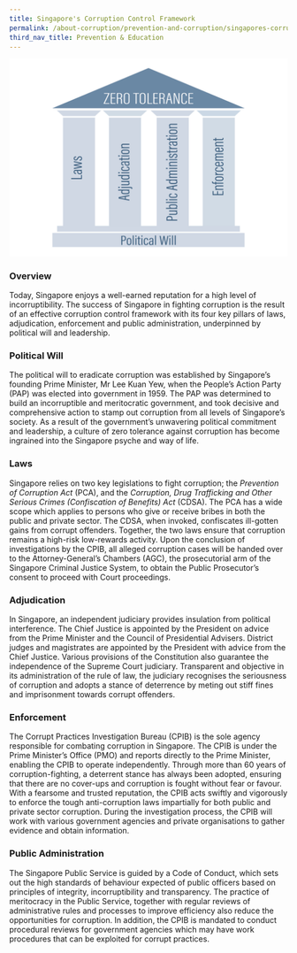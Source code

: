 ```yaml
---
title: Singapore's Corruption Control Framework
permalink: /about-corruption/prevention-and-corruption/singapores-corruption-control-framework/
third_nav_title: Prevention & Education
---
```


<img src="/images/abt-corruption_ccf.png" alt="Singapores Corruption Control Framework">

### **Overview**

Today, Singapore enjoys a well-earned reputation for a high level of incorruptibility. The success of Singapore in fighting corruption is the result of an effective corruption control framework with its four key pillars of laws, adjudication, enforcement and public administration, underpinned by political will and leadership.

### **Political Will**

The political will to eradicate corruption was established by Singapore’s founding Prime Minister, Mr Lee Kuan Yew, when the People’s Action Party (PAP) was elected into government in 1959. The PAP was determined to build an incorruptible and meritocratic government, and took decisive and comprehensive action to stamp out corruption from all levels of Singapore’s society. As a result of the government’s unwavering political commitment and leadership, a culture of zero tolerance against corruption has become ingrained into the Singapore psyche and way of life.

### **Laws**

Singapore relies on two key legislations to fight corruption; the *Prevention of Corruption Act* (PCA), and the *Corruption, Drug Trafficking and Other Serious Crimes (Confiscation of Benefits) Act* (CDSA). The PCA has a wide scope which applies to persons who give or receive bribes in both the public and private sector. The CDSA, when invoked, confiscates ill-gotten gains from corrupt offenders. Together, the two laws ensure that corruption remains a high-risk low-rewards activity. Upon the conclusion of investigations by the CPIB, all alleged corruption cases will be handed over to the Attorney-General’s Chambers (AGC), the prosecutorial arm of the Singapore Criminal Justice System, to obtain the Public Prosecutor’s consent to proceed with Court proceedings.  

### **Adjudication**

In Singapore, an independent judiciary provides insulation from political interference. The Chief Justice is appointed by the President on advice from the Prime Minister and the Council of Presidential Advisers. District judges and magistrates are appointed by the President with advice from the Chief Justice. Various provisions of the Constitution also guarantee the independence of the Supreme Court judiciary. Transparent and objective in its administration of the rule of law, the judiciary recognises the seriousness of corruption and adopts a stance of deterrence by meting out stiff fines and imprisonment towards corrupt offenders.

### **Enforcement**

The Corrupt Practices Investigation Bureau (CPIB) is the sole agency responsible for combating corruption in Singapore. The CPIB is under the Prime Minister’s Office (PMO) and reports directly to the Prime Minister, enabling the CPIB to operate independently. Through more than 60 years of corruption-fighting, a deterrent stance has always been adopted, ensuring that there are no cover-ups and corruption is fought without fear or favour. With a fearsome and trusted reputation, the CPIB acts swiftly and vigorously to enforce the tough anti-corruption laws impartially for both public and private sector corruption. During the investigation process, the CPIB will work with various government agencies and private organisations to gather evidence and obtain information.

### **Public Administration**

The Singapore Public Service is guided by a Code of Conduct, which sets out the high standards of behaviour expected of public officers based on principles of integrity, incorruptibility and transparency. The practice of meritocracy in the Public Service, together with regular reviews of administrative rules and processes to improve efficiency also reduce the opportunities for corruption. In addition, the CPIB is mandated to conduct procedural reviews for government agencies which may have work procedures that can be exploited for corrupt practices.
